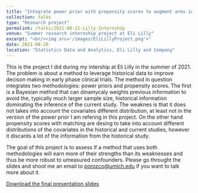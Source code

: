 ```yaml
---
title: "Integrate power prior with propensity scores to augment arms in early phase clinical trials"
collection: talks
type: "Research project"
permalink: /talks/2021-08-21-Lilly-Internship
venue: "Summer research internship project at Eli Lilly"
excerpt: "<br/><img src='/images/EliLillyProject.png'>"
date: 2021-08-20
location: "Statistics Data and Analytics, Eli Lilly and Company"
---
```

This is the project I did during my intership at Eli Lilly in the summer of 2021. The problem is about a method to leverage historical data to improve decison making in early phase clinical trials. The method in question integrates two methodologies: power priors and propensity scores. The first is a Bayesian method that can dinamycaly weights previous information to avoid the, typically much larger sample size, historical information dominating the inference of the current study. The weaknes is that it does not takes into account the covariates different distribution, at least not in the version of the power prior I am refering in this project. On the other hand propensity scores with matching are desing to take into account different distributions of the covariates in the historical and current studies, however it discards a lot of the information from the historical study. 

The goal of this project is to assess if a method that uses both methodologies will earn more of their strengths than its weaknesses and thus be more robust to umeasured confounders. Please go throught the slides and shoot me an email to porozco@umich.edu if you want to talk more about it. 

[Download the final presentation slides](https://www.dropbox.com/s/q1liq730j7275qz/CLEAR%20presentation.pdf?dl=0)
